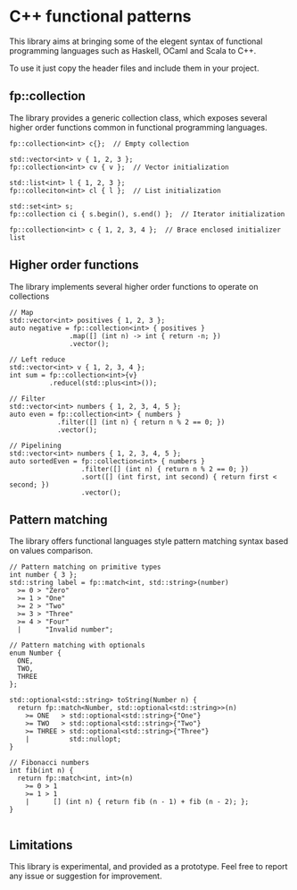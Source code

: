 C++ functional patterns
===

This library aims at bringing some of the elegent syntax of functional programming languages such as Haskell, OCaml and Scala to C++.

To use it just copy the header files and include them in your project.

fp::collection
---

The library provides a generic collection class, which exposes several higher order functions common in functional programming languages.


```
fp::collection<int> c{};  // Empty collection

std::vector<int> v { 1, 2, 3 };
fp::collection<int> cv { v };  // Vector initialization

std::list<int> l { 1, 2, 3 };
fp::colleciton<int> cl { l };  // List initialization

std::set<int> s;
fp::collection ci { s.begin(), s.end() };  // Iterator initialization

fp::collection<int> c { 1, 2, 3, 4 };  // Brace enclosed initializer list

```

Higher order functions
---

The library implements several higher order functions to operate on collections

```
// Map
std::vector<int> positives { 1, 2, 3 };
auto negative = fp::collection<int> { positives }
               .map([] (int n) -> int { return -n; })
               .vector();

// Left reduce
std::vector<int> v { 1, 2, 3, 4 };
int sum = fp::collection<int>{v}
          .reducel(std::plus<int>());

// Filter
std::vector<int> numbers { 1, 2, 3, 4, 5 };
auto even = fp::collection<int> { numbers }
            .filter([] (int n) { return n % 2 == 0; })
            .vector();

// Pipelining
std::vector<int> numbers { 1, 2, 3, 4, 5 };
auto sortedEven = fp::collection<int> { numbers }
                  .filter([] (int n) { return n % 2 == 0; })
                  .sort([] (int first, int second) { return first < second; })
                  .vector();
```

Pattern matching
---

The library offers functional languages style pattern matching syntax based on values comparison.

```
// Pattern matching on primitive types
int number { 3 };
std::string label = fp::match<int, std::string>(number)
  >= 0 > "Zero"
  >= 1 > "One"
  >= 2 > "Two"
  >= 3 > "Three"
  >= 4 > "Four"
  |      "Invalid number";

// Pattern matching with optionals
enum Number {
  ONE,
  TWO,
  THREE
};

std::optional<std::string> toString(Number n) {
  return fp::match<Number, std::optional<std::string>>(n)
    >= ONE   > std::optional<std::string>{"One"}
    >= TWO   > std::optional<std::string>{"Two"}
    >= THREE > std::optional<std::string>{"Three"}
    |          std::nullopt;
}

// Fibonacci numbers
int fib(int n) {
  return fp::match<int, int>(n)
    >= 0 > 1
    >= 1 > 1
    |      [] (int n) { return fib (n - 1) + fib (n - 2); };
}
 
```

Limitations
---
This library is experimental, and provided as a prototype. Feel free to report any issue or suggestion for improvement.
